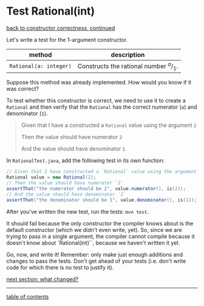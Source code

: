 # Test Rational(int)
[back to constructor correctness, continued](constructor_correctness_continued.md)

Let's write a test for the 1-argument constructor.

| method | description |
| ------ | ----------- |
| `Rational(a: integer)` | Constructs the rational number <sup>*a*</sup>/<sub>1</sub>. |

Suppose this method was already implemented. How would you know if it was correct?

To test whether this constructor is correct, we need to use it to create a `Rational` and then verify that the `Rational` has the correct numerator (`a`) and denominator (`1`).

> Given that I have a constructed a `Rational` value using the argument `2`
>
> Then the value should have numerator `2`
>
> And the value should have denominator `1`

In `RationalTest.java`, add the following test in its own function:

```java
// Given that I have constructed a `Rational` value using the argument `2`
Rational value = new Rational(2);
// Then the value should have numerator `2`
assertThat("the numerator should be 2", value.numerator(), is(2));
// And the value should have denominator `1`
assertThat("the denominator should be 1", value.denominator(), is(1));
```

After you've written the new test, run the tests: `mvn test`.

It should fail because the only constructor the compiler knows about is the default constructor (which we didn't even write, yet).  So, since we are trying to pass in a single argument, the compiler cannot compile because it doesn't know about `Rational(int)``, because we haven't written it yet.

Go, now, and write it!  Remember: only make just enough additions and changes to pass the tests.  Don't get ahead of your tests (i.e. don't write code for which there is no test to justify it).

[next section: what changed?](what_changed_rational_int.md)

<hr>

[table of contents](toc.md)